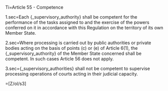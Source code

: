 Ti=Article 55 - Competence

1.sec=Each {_supervisory_authority} shall be competent for the performance of the tasks assigned to and the exercise of the powers conferred on it in accordance with this Regulation on the territory of its own Member State.

2.sec=Where processing is carried out by public authorities or private bodies acting on the basis of points (c) or (e) of Article 6(1), the {_supervisory_authority} of the Member State concerned shall be competent. In such cases Article 56 does not apply.

3.sec={_supervisory_authorities} shall not be competent to supervise processing operations of courts acting in their judicial capacity.

=[Z/ol/s3]
